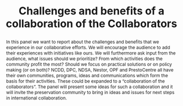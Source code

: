 ---
abstract: 'In this panel we want to report about the challenges and

  benefits that we experience in our collaborative efforts. We will

  encourage the audience to add their experiences with initiatives

  like ours. We will furthermore ask input from the audience,

  what issues should we prioritize? From which activities does

  the community profit the most? Should we focus on practical

  solutions or on policy making (or on both)? NCDD, DPC,

  NDSA, Nestor, OPF and PrestoCentre all have their own

  communities, programs, ideas and communications which form

  the basis for their activities. These could be expanded to a

  “collaboration of the collaborators”. The panel will present

  some ideas for such a collaboration and it will invite the

  preservation community to bring in ideas and issues for next

  steps in international collaboration.'
creators:
- Kilbride, William
- Ras, Marcel
- Jung, Joachim
- Schrimpf, Sabine
date: null
document_url: https://services.phaidra.univie.ac.at/api/object/o:502814/download
grand_parent: iPRES
institutions: []
keywords: []
landing_page_url: https://phaidra.univie.ac.at/o:502814
language: eng
layout: publication
license: CC BY-NC-SA 3.0 AT
notes_url: null
parent: iPRES 2016
publication_type: panel
size: 105033
slides_url: null
source_name: iPRES
stream_url: null
title: Challenges and benefits of a collaboration of the Collaborators
year: 2016
---